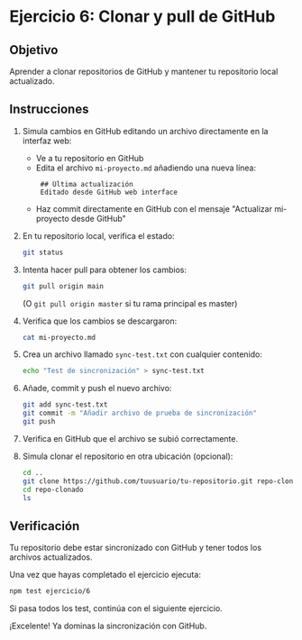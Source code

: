 # Ejercicio 6: Clonar y pull de GitHub

## Objetivo
Aprender a clonar repositorios de GitHub y mantener tu repositorio local actualizado.

## Instrucciones

1. Simula cambios en GitHub editando un archivo directamente en la interfaz web:
   - Ve a tu repositorio en GitHub
   - Edita el archivo `mi-proyecto.md` añadiendo una nueva línea:
     ```
      ## Última actualización
      Editado desde GitHub web interface
     ```
   - Haz commit directamente en GitHub con el mensaje "Actualizar mi-proyecto desde GitHub"

2. En tu repositorio local, verifica el estado:
   ```bash
   git status
   ```

3. Intenta hacer pull para obtener los cambios:
   ```bash
   git pull origin main
   ```
   
   (O `git pull origin master` si tu rama principal es master)

4. Verifica que los cambios se descargaron:
   ```bash
   cat mi-proyecto.md
   ```

5. Crea un archivo llamado `sync-test.txt` con cualquier contenido:
   ```bash
   echo "Test de sincronización" > sync-test.txt
   ```

6. Añade, commit y push el nuevo archivo:
   ```bash
   git add sync-test.txt
   git commit -m "Añadir archivo de prueba de sincronización"
   git push
   ```

7. Verifica en GitHub que el archivo se subió correctamente.

8. Simula clonar el repositorio en otra ubicación (opcional):
   ```bash
   cd ..
   git clone https://github.com/tuusuario/tu-repositorio.git repo-clonado
   cd repo-clonado
   ls
   ```

## Verificación

Tu repositorio debe estar sincronizado con GitHub y tener todos los archivos actualizados.

Una vez que hayas completado el ejercicio ejecuta:
```bash
npm test ejercicio/6
```

Si pasa todos los test, continúa con el siguiente ejercicio.

¡Excelente! Ya dominas la sincronización con GitHub.
